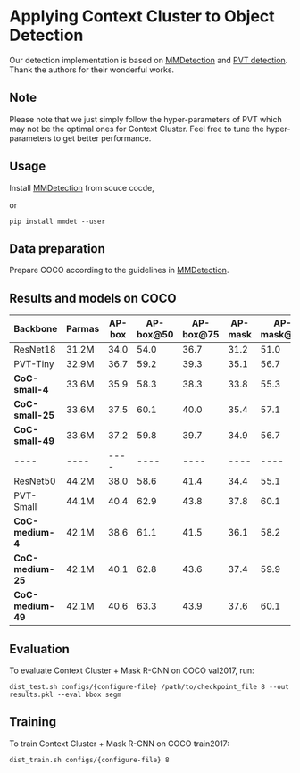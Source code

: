 # Applying Context Cluster to Object Detection

Our detection implementation is based on [MMDetection](https://github.com/open-mmlab/mmdetection/) and [PVT detection](https://github.com/whai362/PVT/tree/v2/detection). Thank the authors for their wonderful works.


## Note
Please note that we just simply follow the hyper-parameters of PVT which may not be the optimal ones for Context Cluster. 
Feel free to tune the hyper-parameters to get better performance. 



## Usage

Install [MMDetection](https://github.com/open-mmlab/mmdetection/) from souce cocde,

or

```
pip install mmdet --user
```

## Data preparation

Prepare COCO according to the guidelines in [MMDetection](https://github.com/open-mmlab/mmdetection/).


## Results and models on COCO

|Backbone|Parmas|AP-box|AP-box@50|AP-box@75|AP-mask|AP-mask@50|AP-mask@75|Download|
|-------------------|--------|--------|-----------|-----------|---------|------------|------------|----------|
|ResNet18|31.2M|34.0|54.0|36.7|31.2|51.0|32.7||
|PVT-Tiny|32.9M|36.7|59.2|39.3|35.1|56.7|37.3||
|**CoC-small-4**|33.6M|35.9|58.3|38.3|33.8|55.3|35.8|[[model]](https://drive.google.com/drive/folders/1-TthSC4bWdKhyc_MW9Qsax9WohrniZWB?usp=sharing)|
|**CoC-small-25**|33.6M|37.5|60.1|40.0|35.4|57.1|37.9|[[model]](https://drive.google.com/drive/folders/1Y-A-GinWSyhl8DWGu5qdJC36qc1FvSnD?usp=sharing)|
|**CoC-small-49**|33.6M|37.2|59.8|39.7|34.9|56.7|37.0|[[model]](https://drive.google.com/drive/folders/1hDFZpy1y8GwN0ZvpoTw8OtPuYvvvw6Fy?usp=sharing)|
|----|----|----|----|----|----|----|----|----|
|ResNet50|44.2M|38.0|58.6|41.4|34.4|55.1|36.7||
|PVT-Small|44.1M|40.4|62.9|43.8|37.8|60.1|40.3||
|**CoC-medium-4**|42.1M|38.6|61.1|41.5|36.1|58.2|38.0|[[model]](https://drive.google.com/drive/folders/1a8X1Qw4z_hABe8jhOAmG6-qM6W0t-GPT?usp=sharing)|
|**CoC-medium-25**|42.1M|40.1|62.8|43.6|37.4|59.9|40.0|[[model]](https://drive.google.com/drive/folders/1kvTZ9EX0rT_XQKVQUeS5536uHCDHh-Bg?usp=sharing)|
|**CoC-medium-49**|42.1M|40.6|63.3|43.9|37.6|60.1|39.9|[[model]](https://drive.google.com/drive/folders/1xCc148wuHq4Y_zxhlzU1ZLw7ZxTp4rdh?usp=sharing)|
## Evaluation

To evaluate Context Cluster + Mask R-CNN on COCO val2017, run:
```
dist_test.sh configs/{configure-file} /path/to/checkpoint_file 8 --out results.pkl --eval bbox segm
```


## Training

To train Context Cluster + Mask R-CNN on COCO train2017:
```
dist_train.sh configs/{configure-file} 8
```
